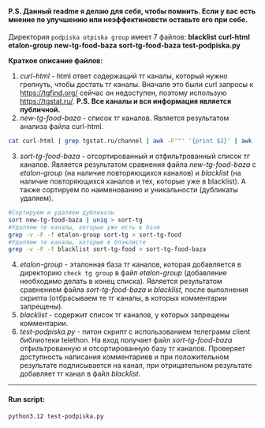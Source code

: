 #### P.S. Данный readme я делаю для себя, чтобы помнить. Если у вас есть мнение по улучшению или неэффектиновсти оставьте его при себе.

Директория ``podpiska otpiska group`` имеет 7 файлов: **blacklist**  **curl-html**  **etalon-group**  **new-tg-food-baza** **sort-tg-food-baza**  **test-podpiska.py**

**Краткое описание файлов:**

1) *curl-html* - html ответ содержащий тг каналы, который нужно грепнуть, чтобы достать тг каналы. Вначале это были curl запросы к https://tgfind.org/ сейчас он недоступен, поэтому использую https://tgstat.ru/.
**P.S. Все каналы и вся информация является публичной.**
2) *new-tg-food-baza* - список тг каналов. Является результатом анализа файла curl-html.
```bash
cat curl-html | grep tgstat.ru/channel | awk -F'"' '{print $2}' | awk -F'/' '{print $5}' | grep '@' > new-tg-food-baza
```
3) *sort-tg-food-baza* - отсортированный и отфильтрованный список тг каналов. Является результатом сравнения файла *new-tg-food-baza* с *etalon-group* (на наличие повторяющихся каналов) и *blacklist* (на наличие повторяющихся каналов и тех, которые уже в blacklist). А также сортируем по наименованию и уникальности (дубликаты удаляем).
```bash
#Сортируем и удаляем дубликаты
sort new-tg-food-baza | uniq > sort-tg
#Удаляем те каналы, которые уже есть в базе
grep -v -F -f etalon-group sort-tg > sort-tg-food
#Удаляем те каналы, которые в блэклисте
grep -v -F -f blacklist sort-tg-food > sort-tg-food-baza
```
4) *etalon-group* - эталонная база тг каналов, которая добавляется в директорию ``check tg group`` в файл *etalon-group* (добавление необходимо делать в конец списка). Является результатом сравнением файла *sort-tg-food-baza* и *blacklist*, после выполнения скрипта (отбрасываем те тг каналы, в которых комментарии запрещены).
5) *blacklist* - содержит список тг каналов, у которых запрещены комментарии.
6) *test-podpiska.py* - питон скрипт с использованием телеграмм client библиотеки telethon. На вход получает файл *sort-tg-food-baza* отфильтрованную и отсортированную базу тг каналов. Проверяет доступность написания комментариев и при положительном результате подписывается на канал, при отрицательном результате добавляет тг канал в файл *blacklist*.

------

#### Run script:
```bash
python3.12 test-podpiska.py
```
